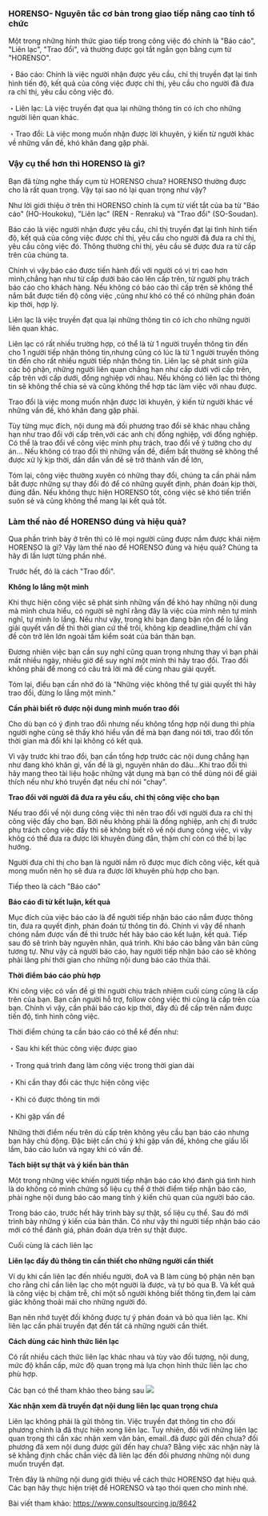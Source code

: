 ### HORENSO- Nguyên tắc cơ bản trong giao tiếp nâng cao tính tổ chức

Một trong những hình thức giao tiếp trong công việc đó chính là "Báo cáo", "Liên lạc", "Trao đổi", và thường được gọi tắt ngắn gọn bằng cụm từ "HORENSO".

・Báo cáo: Chính là việc người nhận được yêu cầu, chỉ thị truyền đạt lại tình hình tiến độ, kết quả của công việc được chỉ thị, yêu cầu cho người đã đưa ra chỉ thị, yêu cầu công việc đó.

・Liên lạc: Là việc truyền đạt qua lại những thông tin có ích cho những người liên quan khác.

・Trao đổi: Là việc mong muốn nhận được lời khuyên, ý kiến từ người khác về những vấn đề, khó khăn đang gặp phải.

### Vậy cụ thể hơn thì HORENSO là gì?
Bạn đã từng nghe thấy cụm từ HORENSO chưa?
HORENSO thường được cho là rất quan trọng. Vậy tại sao nó lại quan trọng như vậy?

Như lời giới thiệu ở trên thì HORENSO chính là cụm từ viết tắt của ba từ "Báo cáo" (HO-Houkoku), "Liên lạc" (REN - Renraku) và "Trao đổi" (SO-Soudan).

Báo cáo là việc người nhận được yêu cầu, chỉ thị truyền đạt lại tình hình tiến độ, kết quả của công việc được chỉ thị, yêu cầu cho người đã đưa ra chỉ thị, yêu cầu công việc đó. Thông thường chỉ thị, yêu cầu sẽ được đưa ra từ cấp trên của chúng ta.

Chính vì vậy,báo cáo được tiến hành đối với người có vị trị cao hơn mình,chẳng hạn như từ cấp dưới báo cáo lên cấp trên, từ người phụ trách báo cáo cho khách hàng.
Nếu không có báo cáo thì cấp trên sẽ không thể nắm bắt được tiến độ công việc ,cũng như khó có thể có những phán đoán kịp thời, hợp lý.


Liên lạc là việc truyền đạt qua lại những thông tin có ích cho những người liên quan khác.

Liên lạc có rất nhiều trường hợp, có thể là từ 1 người truyền thông tin đến cho 1 người tiếp nhận thông tin,nhưng cũng có lúc là từ 1 người truyền thông tin đến cho rất nhiều người tiếp nhận thông tin.
Liên lạc sẽ phát sinh giữa các bộ phận, những người liên quan chẳng hạn như cấp dưới với cấp trên, cấp trên với cấp dưới, đồng nghiệp với nhau.
Nếu không có liên lạc thì thông tin sẽ không thể chia sẻ và cũng không thể hợp tác làm việc với nhau được.

Trao đổi là việc mong muốn nhận được lời khuyên, ý kiến từ người khác về những vấn đề, khó khăn đang gặp phải.

Tùy từng mục đích, nội dung mà đối phương trao đổi sẽ khác nhau chẳng hạn như trao đổi với cấp trên,với các anh chị đồng nghiệp, với đồng nghiệp. Có thể là trao đổi về công việc mình phụ trách, trao đổi về ý tưởng cho dự án...
Nếu không có trao đổi thì những vấn đề, điểm bất thường sẽ không thể được xử lý kịp thời, dần dần vấn đề sẽ trở thành vấn đề lớn,

Tóm lại, công việc thường xuyên có những thay đổi, chúng ta cần phải nắm bắt được những sự thay đổi đó để có những quyết định, phán đoán kịp thời, đúng đắn.
Nếu không thực hiện HORENSO tốt, công việc sẽ khó tiến triển suôn sẻ và cũng không thể mang lại kết quả tốt.

### Làm thế nào để HORENSO đúng và hiệu quả?
Qua phần trình bày ở trên thì có lẽ mọi người cũng được nắm được khái niệm HORENSO là gì? Vậy làm thế nào để HORENSO đúng và hiệu quả? Chúng ta hãy đi lần lượt từng phần nhé.

Trước hết, đó là cách "Trao đổi".

**Không lo lắng một mình**

Khi thực hiện công việc sẽ phát sinh những vấn đề khó hay những nội dung mà mình chưa hiểu, có người sẽ nghĩ rằng đây là việc của mình nên tự mình nghĩ, tự mình lo lắng.
Nếu như vậy, trong khi bạn đang bận rộn để lo lắng giải quyết vấn đề thì thời gian cứ thế trôi, không kịp deadline,thậm chí vấn đề còn trở lên lớn ngoài tầm kiểm soát của bản thân bạn.

Đương nhiên việc bạn cần suy nghĩ cũng quan trọng nhưng thay vì bạn phải mất nhiều ngày, nhiều giờ để suy nghĩ một mình thì hãy trao đổi. Trao đổi không phải để mong có câu trả lời mà để cùng nhau giải quyết.

Tóm lại, điều bạn cần nhớ đó là "Những việc không thể tự giải quyết thì hãy trao đổi, đừng lo lắng một mình."

**Cần phải biết rõ được nội dung mình muốn trao đổi**

Cho dù bạn có ý định trao đổi nhưng nếu không tổng hợp nội dung thì phía người nghe cũng sẽ thấy khó hiểu vấn đề mà bạn đang nói tới, trao đổi tốn thời gian mà đổi khi lại không có kết quả.

Vì vậy trước khi trao đổi, bạn cần tổng hợp trước các nội dung chẳng hạn như đang khó khăn gì, vấn đề là gì, nguyên nhân do đâu...Khi trao đổi thì hãy mang theo tài liệu hoặc những vật dụng mà bạn có thể dùng nói để giải thích nếu như khó truyền đạt nếu chỉ nói "chay".

**Trao đổi với người đã đưa ra yêu cầu, chỉ thị công việc cho bạn**

Nếu trao đổi về nội dung công việc thì nên trao đổi với người đưa ra chỉ thị công việc đấy cho bạn. Bởi nếu không phải là đồng nghiệp, anh chị đi trước phụ trách công việc đấy thì sẽ không biết rõ về nội dung công việc, vì vậy khôg có thể đưa ra được lời khuyên đúng đắn, thậm chí còn có thể bị lạc hướng.

Người đưa chỉ thị cho bạn là người nắm rõ được mục đích công việc, kết quả mong muốn nên họ sẽ đưa ra được lời khuyên phù hợp cho bạn.

Tiếp theo là cách "Báo cáo"

**Báo cáo đi từ kết luận, kết quả**

Mục đích của việc báo cáo là để người tiếp nhận báo cáo nắm được thông tin, đưa ra quyết định, phán đoán từ thông tin đó. Chính vì vậy để nhanh chóng nắm được vấn đề thì trước hết hãy báo cáo kết luận, kết quả. Tiếp sau đó sẽ trình bày nguyên nhân, quá trình. 
Khi báo cáo bằng văn bản cũng tương tự. Như vậy cả người báo cáo, hay người tiếp nhận báo cáo sẽ không phải lãng phí thời gian cho những nội dung báo cáo thừa thãi.

**Thời điểm báo cáo phù hợp**

Khi công việc có vấn đề gì thì người chịu trách nhiệm cuối cùng cũng là cấp trên của bạn. Bạn cần người hỗ trợ, follow công việc thì cũng là cấp trên của bạn. Chính vì vậy, cần phải báo cáo kịp thời, đầy đủ để cấp trên nắm được tiến độ, tình hình công việc.

Thời điểm chúng ta cần báo cáo có thể kể đến như:

・Sau khi kết thúc công việc được giao

・Trong quá trình đang làm công việc trong thời gian dài

・Khi cần thay đổi các thực hiện công việc

・Khi có được thông tin mới

・Khi gặp vấn đề

Những thời điểm nếu trên dù cấp trên không yêu cầu bạn báo cáo nhưng bạn hãy chủ động. Đặc biệt cần chú ý khi gặp vấn đề, không che giấu lỗi lầm, báo cáo luôn và ngay khi có vấn đề.

**Tách biệt sự thật và ý kiến bản thân**

Một trong những việc khiến người tiếp nhận báo cáo khó đánh giá tình hình là do không có minh chứng số liệu cụ thể ở thời điểm tiếp nhận báo cáo, phải nghe nội dung báo cáo mang tính ý kiến chủ quan của người báo cáo.

Trong báo cáo, trước hết hãy trình bày sự thật, số liệu cụ thể. Sau đó mới trình bày những ý kiến của bản thân. Có như vậy thì người tiếp nhận báo cáo mới có thể đánh giá, phán đoán dựa trên sự thật được.

Cuối cùng là cách liên lạc

**Liên lạc đầy đủ thông tin cần thiết cho những người cần thiết**

Ví dụ khi cần liên lạc đến nhiều người, đoA và B làm cùng bộ phận nên bạn cho rằng chỉ cần liên lạc cho một người là được, và tự bỏ qua B. Và kết quả là công việc bị chậm trễ, chỉ một sỗ người không biết thông tin,đem lại cảm giác không thoải mái cho những người đó.

Bạn nên nhớ tuyệt đối không được tự ý phán đoán và bỏ qua liên lạc. Khi liên lạc cần phải truyền đạt đến tất cả những người cần thiết.

**Cách dùng các hình thức liên lạc**

Có rất nhiều cách thức liên lạc khác nhau và tùy vào đối tượng, nội dung, mức độ khẩn cấp, mức độ quan trọng mà lựa chọn hình thức liên lạc cho phù hợp.

Các bạn có thể tham khảo theo bảng sau
![](https://images.viblo.asia/c01456dc-fb09-4a6a-b66f-bfe16509d8b4.PNG)

**Xác nhận xem đã truyền đạt nội dung liên lạc quan trọng chưa**

Liên lạc không phải là gửi thông tin.
Việc truyền đạt thông tin cho đối phương chính là đã thực hiện xong liên lạc.
Tuy nhiên, đối với những liên lạc quan trọng thì cần xác nhận xem văn bản, email..đã được gửi đến chưa? đối phương đã xem nội dung được gửi đến hay chưa?
Bằng việc xác nhận này là sẽ khẳng định chắc chắn việc đã liên lạc đến đối phương những nội dung muốn truyền đạt.

Trên đây là những nội dung giới thiệu về cách thức HORENSO đạt hiệu quả. Các bạn hãy thực hiện triệt để HORENSO và tạo thói quen cho mình nhé.

Bài viết tham khảo: https://www.consultsourcing.jp/8642